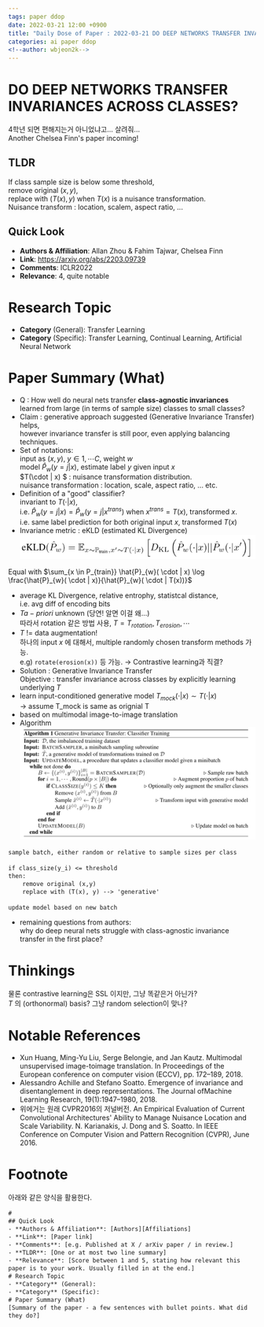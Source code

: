 ```yaml
---
tags: paper ddop
date: 2022-03-21 12:00 +0900
title: "Daily Dose of Paper : 2022-03-21 DO DEEP NETWORKS TRANSFER INVARIANCES ACROSS CLASSES?"
categories: ai paper ddop
<!--author: wbjeon2k-->
---
```


# DO DEEP NETWORKS TRANSFER INVARIANCES ACROSS CLASSES?

4학년 되면 편해지는거 아니었냐고... 살려줘...  
Another Chelsea Finn's paper incoming!  

## **TLDR**
If class sample size is below some threshold,  
remove original $(x,y)$,  
replace with $(T(x), y)$ when $T(x)$ is a nuisance transformation.  
Nuisance transform : location, scalem, aspect ratio, ...  


## Quick Look

- **Authors & Affiliation**: Allan Zhou & Fahim Tajwar, Chelsea Finn
- **Link**: <https://arxiv.org/abs/2203.09739>
- **Comments**: ICLR2022
- **Relevance**: 4, quite notable

# Research Topic

- **Category** (General): Transfer Learning
- **Category** (Specific): Transfer Learning, Continual Learning, Artificial Neural Network

# Paper Summary (What)

- Q : How well do neural nets transfer **class-agnostic invariances**  
learned from large (in terms of sample size) classes to small classes?
- Claim : generative approach suggested (Generative Invariance Transfer) helps,  
however invariance transfer is still poor, even applying balancing techniques.  
- Set of notations:  
input as $(x,y)$, $y \in {1, \cdots C}$, weight $w$  
model $\hat{P}_{w}(y = j | x)$, estimate label $y$ given input $x$  
$T(\cdot | x) $ : nuisance transformation distribution.  
nuisance transformation : location, scale, aspect ratio, ... etc.  
- Definition of a "good" classifier?  
invariant to $T(\cdot | x)$,  
i.e. $\hat{P}_{w}(y = j | x) = \hat{P}_{w}(y = j | x^{trans})$ when $x^{trans} = T(x)$, transformed $x$.  
i.e. same label prediction for both original input $x$, transformed $T(x)$  
- Invariance metric : eKLD (estimated KL Divergence)  
![img1](/images/ddop0321/eKLD.png)  
  
Equal with $\sum_{x \in P_{train}} \hat{P}_{w}( \cdot | x) \log \frac{\hat{P}_{w}( \cdot | x)}{\hat{P}_{w}( \cdot | T(x))}$  
- average KL Divergence, relative entrophy, statistcal distance,  
i.e. avg diff of encoding bits  
- $T a-priori$ unknown (당연! 알면 이걸 왜...)  
따라서 rotation 같은 방법 사용, $T = {T_{rotation}, T_{erosion}, \cdots}$  
- $T$ != data augmentation!  
하나의 input $x$ 에 대해서, multiple randomly chosen transform methods 가능.  
e.g) `rotate(erosion(x))` 등 가능. $\rightarrow$ Contrastive learning과 직결?  
- Solution : Generative Invariance Transfer  
Objective : transfer invariance across classes by explicitly learning underlying $T$  
- learn input-conditioned generative model $T_{mock}(\cdot | x) \sim T(\cdot | x)$  
&rarr; assume T_mock is same as orignial T  
- based on multimodal image-to-image translation
- Algorithm
![img2](/images/ddop0321/geninvar.png)  
```
sample batch, either random or relative to sample sizes per class

if class_size(y_i) <= threshold
then:
    remove original (x,y)
    replace with (T(x), y) --> 'generative'

update model based on new batch
```
- remaining questions from authors:  
why do deep neural nets struggle with class-agnostic invariance transfer in the first place?  

# Thinkings
물론 contrastive learning은 SSL 이지만, 그냥 똑같은거 아닌가?  
$T$ 의 (orthonormal) basis? 그냥 random selection이 맞나?  

# Notable References

- Xun Huang, Ming-Yu Liu, Serge Belongie, and Jan Kautz. Multimodal unsupervised image-toimage translation. In Proceedings of the European conference on computer vision (ECCV), pp. 172–189, 2018.
- Alessandro Achille and Stefano Soatto. Emergence of invariance and disentanglement in deep representations. The Journal ofMachine Learning Research, 19(1):1947–1980, 2018.
- 위에거는 원래 CVPR2016의 저널버전. An Empirical Evaluation of Current Convolutional Architectures' Ability to Manage Nuisance Location and Scale Variability. N. Karianakis, J. Dong and S. Soatto. In IEEE Conference on Computer Vision and Pattern Recognition (CVPR), June 2016.

# Footnote
아래와 같은 양식을 활용한다.  

```text
# 
## Quick Look
- **Authors & Affiliation**: [Authors][Affiliations]
- **Link**: [Paper link]
- **Comments**: [e.g. Published at X / arXiv paper / in review.]
- **TLDR**: [One or at most two line summary]
- **Relevance**: [Score between 1 and 5, stating how relevant this paper is to your work. Usually filled in at the end.]
# Research Topic
- **Category** (General):
- **Category** (Specific):
# Paper Summary (What)
[Summary of the paper - a few sentences with bullet points. What did they do?]
```
